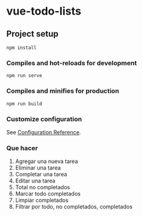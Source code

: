 # vue-todo-lists

## Project setup
```
npm install
```

### Compiles and hot-reloads for development
```
npm run serve
```

### Compiles and minifies for production
```
npm run build
```

### Customize configuration
See [Configuration Reference](https://cli.vuejs.org/config/).

### Que hacer

1. Agregar una nueva tarea
2. Eliminar una tarea
4. Completar una tarea
3. Editar una tarea
4. Total no completados
5. Marcar todo completados
6. Limpiar completados
7. Filtrar por todo, no completados, completados


